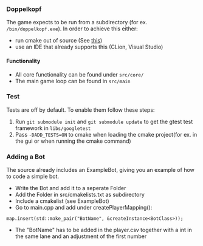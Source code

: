 ### Doppelkopf
The game expects to be run from a subdirectory (for ex. `/bin/doppelkopf.exe`). In order to achieve this either: 
 - run cmake out of source (See [this](https://stackoverflow.com/questions/11143062/getting-cmake-to-build-out-of-source-without-wrapping-scripts))
 - use an IDE that already supports this (CLion, Visual Studio)
#### Functionality
 - All core functionality can be found under `src/core/`  
 - The main game loop can be found in `src/main` 

### Test
Tests are off by default. To enable them follow these steps:
 1. Run `git submodule init` and `git submodule update` to get the gtest test framework in `libs/googletest`
 2. Pass `-DADD_TESTS=ON` to cmake when loading the cmake project(for ex. in the gui or when running the cmake command)

### Adding a Bot
The source already includes an ExampleBot, giving you an example of how to code a simple bot. 

 - Write the Bot and add it to a seperate Folder
 - Add the Folder in src/cmakelists.txt as subdirectory
 - Include a cmakelist (see ExampleBot)
 - Go to main.cpp and add under createPlayerMapping():
 ```    
 map.insert(std::make_pair("BotName", &createInstance<BotClass>));
```
 - The "BotName" has to be added in the player.csv together with a int in the same lane and an adjustment of the first number
